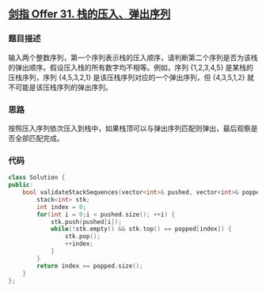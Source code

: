 ## [剑指 Offer 31. 栈的压入、弹出序列](https://leetcode.cn/problems/zhan-de-ya-ru-dan-chu-xu-lie-lcof/)

### 题目描述

输入两个整数序列，第一个序列表示栈的压入顺序，请判断第二个序列是否为该栈的弹出顺序。假设压入栈的所有数字均不相等。例如，序列 {1,2,3,4,5} 是某栈的压栈序列，序列 {4,5,3,2,1} 是该压栈序列对应的一个弹出序列，但 {4,3,5,1,2} 就不可能是该压栈序列的弹出序列。

### 思路

按照压入序列依次压入到栈中，如果栈顶可以与弹出序列匹配则弹出，最后观察是否全部匹配完成。

### 代码

```c++
class Solution {
public:
    bool validateStackSequences(vector<int>& pushed, vector<int>& popped) {
        stack<int> stk;
        int index = 0;
        for(int i = 0;i < pushed.size(); ++i) {
            stk.push(pushed[i]);
            while(!stk.empty() && stk.top() == popped[index]) {
                stk.pop();
                ++index;
            }
        }
        return index == popped.size();
    }
};
```